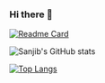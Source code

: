 ### Hi there 👋

<!--
**Sanjib-036/Sanjib-036** is a ✨ _special_ ✨ repository because its `README.md` (this file) appears on your GitHub profile.

Here are some ideas to get you started:

- 🔭 I’m currently working on ...
- 🌱 I’m currently learning ...
- 👯 I’m looking to collaborate on ...
- 🤔 I’m looking for help with ...
- 💬 Ask me about ...
- 📫 How to reach me: ...
- 😄 Pronouns: ...
- ⚡ Fun fact: ...
-->
[![Readme Card](https://github-readme-stats.vercel.app/api/pin/?username=Sanjib-036&repo=github-readme-stats)](https://github.com/Sanjib-036/github-readme-stats)


![Sanjib's GitHub stats](https://github-readme-stats.vercel.app/api?username=Sanjib-036&show_icons=true&theme=radical)

[![Top Langs](https://github-readme-stats.vercel.app/api/top-langs/?username=Sanjib-036&layout=compact)](https://github.com/Sanjib-036/github-readme-stats)

